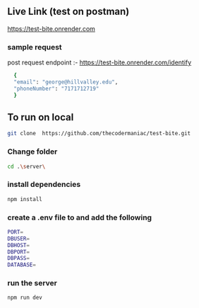 ## Live Link (test on postman)
https://test-bite.onrender.com

### sample request

post request endpoint :- https://test-bite.onrender.com/identify
```bash
  {
  "email": "george@hillvalley.edu",
  "phoneNumber": "7171712719"
  }

```

## To run on local 

```bash
git clone  https://github.com/thecodermaniac/test-bite.git
```
### Change folder 
```bash
cd .\server\
```
### install dependencies
```bash
npm install
```
### create a .env file to and add the following
```bash
PORT=
DBUSER=
DBHOST=
DBPORT=
DBPASS=
DATABASE=
```
### run the server 
``` bash
npm run dev
```

